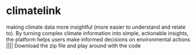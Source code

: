 # climatelink   
making climate data more insightful (more easier to understand and relate to). By turning complex climate information into simple, actionable insights, the platform helps users make informed decisions on environmental actions   ||||  Download the zip file and play around with the code 
